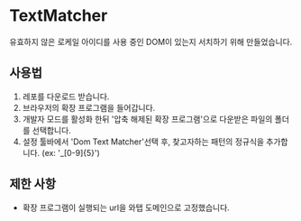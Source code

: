# TextMatcher

유효하지 않은 로케일 아이디를 사용 중인 DOM이 있는지 서치하기 위해 만들었습니다.

## 사용법
1. 레포를 다운로드 받습니다.
2. 브라우저의 확장 프로그램을 들어갑니다.
3. 개발자 모드를 활성화 한뒤 '압축 해제된 확장 프로그램'으로 다운받은 파일의 폴더를 선택합니다.
4. 설정 툴바에서 'Dom Text Matcher'선택 후, 찾고자하는 패턴의 정규식을 추가합니다. (ex: '_[0-9]{5}')

## 제한 사항
- 확장 프로그램이 실행되는 url을 와탭 도메인으로 고정했습니다.
